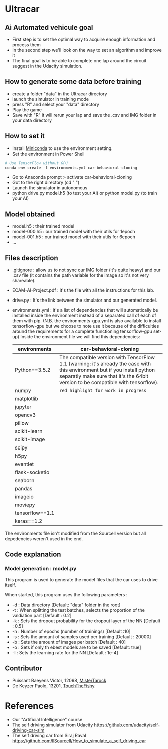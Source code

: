 # Ultracar
## Ai Automated vehicule goal

* First step is to set the optimal way to acquire enough information and process them
* In the second step we'll look on the way to set an algorithm and improve it
* The final goal is to be able to complete one lap around the circuit suggest in the Udacity simulation.

## How to generate some data before training
* create a folder "data" in the Ultracar directory
* launch the simulator in training mode
* press "R" and select your "data" directory
* Play the game
* Save with "R" it will rerun your lap and save the .csv and IMG folder in your data directory


## How to set it
* Install [Miniconda](https://conda.io/miniconda.html) to use the environment setting.
* Set the environment in Power Shell
```python
# Use TensorFlow without GPU
conda env create -f environments.yml car-behavioral-cloning
```
* Go to Anaconda prompt > activate car-behavioral-cloning
* Got to the right directory (cd " ")
* Launch the simulator in autonomous
* python drive.py model.h5 (to test your AI) or python model.py (to train your AI)

## Model obtained
* model.h5 : their trained model
* model-000.h5 : our trained model with their utils for 1epoch
* model-001.h5 : our trained model with their utils for 6epoch
* ...

## Files description
* .gitignore : allow us to not sync our IMG folder (it's quite heavy) and our .csv file (it contains the path variable for the image so it's not very shareable).
* ECAM-AI-Project.pdf : it's the file with all the instructions for this lab.
* drive.py : It's the link between the simulator and our generated model.
* environments.yml : it's a list of dependencies that will automatically be installed inside the environment instead of a separated call of each of them with pip. (N.B. the environments-gpu.yml is also available to install tensorflow-gpu but we choose to note use it because of the difficulties around the requirements for a complete functioning tensorflow-gpu set-up)
Inside the environment file we will find this dependencies:

    | environments|car-behavioral-cloning|
    | ------ | ------ |
    |Python==3.5.2| The compatible version with TensorFlow 1.1 (warning: it's already the case with this environment but if you install python separatly make sure that it's the 64bit version to be compatible with tensorflow). |
    |numpy| `red highlight for work in progress` |
    |matplotlib| |
    |jupyter| |
    |opencv3| |
    |pillow| |
    |scikit-learn| |
    |scikit-image| |
    |scipy| |
    |h5py| |
    |eventlet|  |
    |flask-socketio| |
    |seaborn| |
    |pandas| |
    |imageio| |
    |moviepy| | 
    |tensorflow==1.1| |
    |keras==1.2|  |

The environments file isn't modified from the Sourcell version but all depedencies weren't used in the end.

## Code explanation

### Model generation : model.py

This program is used to generate the model files that the car uses to drive itself.

When started, this program uses the following parameters :
* -d : Data directory [Default: "data" folder in the root]
* -t : When splitting the test batches, selects the proportion of the valdiation part [Default : 0.2]
* -k : Sets the dropout probability for the dropout layer of the NN [Default : 0.5]
* -n : Number of epochs (number of trainings) [Default :10]
* -s : Sets the amount of samples used per training [Default : 20000]
* -b : Sets the amount of images per batch [Default : 40]
* -o : Sets if only th ebest models are to be saved [Default: true]
* -l : Sets the learning rate for the NN [Default : 1e-4]



## Contributor

- Puissant Baeyens Victor, 12098, [MisterTarock](https://github.com/MisterTarock)
- De Keyzer  Paolo, 13201, [TouchTheFishy](https://github.com/TouchTheFishy)


# References

- Our "Artificial Intelligence" course
- The self driving simulator from Udacity https://github.com/udacity/self-driving-car-sim
- The self driving car from Siraj Raval https://github.com/llSourcell/How_to_simulate_a_self_driving_car
